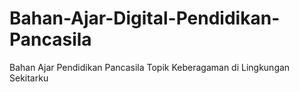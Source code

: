 # Bahan-Ajar-Digital-Pendidikan-Pancasila
Bahan Ajar Pendidikan Pancasila Topik Keberagaman di Lingkungan Sekitarku
